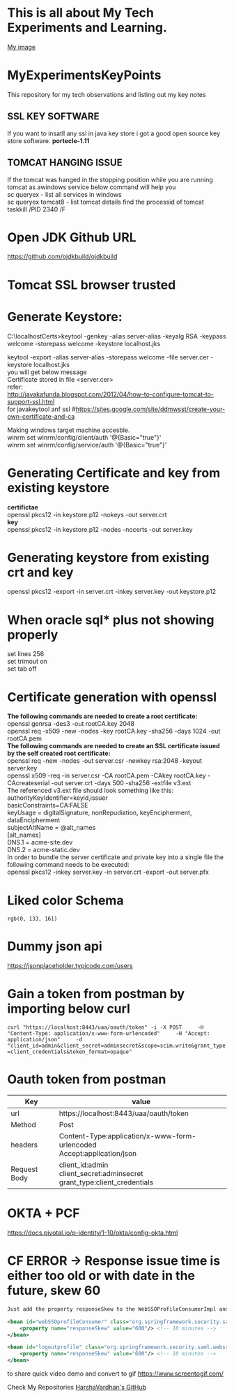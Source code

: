 # This is all about My Tech Experiments and Learning.
[My image](https://avatars0.githubusercontent.com/u/27678719?s=400&u=a35865d957c3202f57357730042eba33fd4cd97d&v=4)
# MyExperimentsKeyPoints

This repository for my tech observations and listing out my key notes
<h2>SSL KEY SOFTWARE</h2>
If you want to insatll any ssl in java key store i got a good open source key store software.
<b>portecle-1.11</b>
<h2>TOMCAT HANGING ISSUE</h2>
If the tomcat was hanged in the stopping position while you are running tomcat as awindows service below command will help you<br>
sc queryex - list all services in windows<br>
sc queryex tomcat8 - list tomcat details find the processid of tomcat<br>
taskkill /PID 2340 /F

# Open JDK Github URL
https://github.com/ojdkbuild/ojdkbuild

# Tomcat SSL browser trusted

# Generate Keystore:
C:\localhostCerts>keytool -genkey -alias server-alias -keyalg RSA -keypass welcome -storepass welcome -keystore localhost.jks<br>

keytool -export -alias server-alias -storepass welcome -file server.cer -keystore localhost.jks <br>
you will get below message<br>
Certificate stored in file <server.cer><br>
refer:<br>
http://javakafunda.blogspot.com/2012/04/how-to-configure-tomcat-to-support-ssl.html<br>
for javakeytool anf ssl
#https://sites.google.com/site/ddmwsst/create-your-own-certificate-and-ca<br>


Making windows target machine accesble.<br>
winrm set winrm/config/client/auth '@{Basic="true"}'<br>
winrm set winrm/config/service/auth '@{Basic="true"}'<br>

# Generating Certificate and key from existing keystore
<b>certifictae</b> <br>
openssl pkcs12 -in keystore.p12  -nokeys -out server.crt <br>
<b>key</b><br>
openssl pkcs12 -in keystore.p12  -nodes -nocerts -out server.key<br>
 
# Generating keystore from existing crt and key
openssl pkcs12 -export -in server.crt -inkey server.key -out keystore.p12

# When oracle sql* plus not showing properly
set lines 256 <br>
set trimout on <br>
set tab off <br>

# Certificate generation with openssl
<b>The following commands are needed to create a root certificate:</b><br>
openssl genrsa -des3 -out rootCA.key 2048<br>
openssl req -x509 -new -nodes -key rootCA.key -sha256 -days 1024  -out rootCA.pem<br>
<b>The following commands are needed to create an SSL certificate issued by the self created root certificate:</b><br>
openssl req -new -nodes -out server.csr -newkey rsa:2048 -keyout server.key<br>
openssl x509 -req -in server.csr -CA rootCA.pem -CAkey rootCA.key -CAcreateserial -out server.crt -days 500 -sha256 -extfile v3.ext<br>
The referenced v3.ext file should look something like this:<br>
authorityKeyIdentifier=keyid,issuer<br>
basicConstraints=CA:FALSE<br>
keyUsage = digitalSignature, nonRepudiation, keyEncipherment, dataEncipherment<br>
subjectAltName = @alt_names<br>
[alt_names]<br>
DNS.1 = acme-site.dev<br>
DNS.2 = acme-static.dev<br>
In order to bundle the server certificate and private key into a single file the following command needs to be executed:<br>
openssl pkcs12 -inkey server.key -in server.crt -export -out server.pfx<br>

# Liked color Schema
`rgb(0, 133, 161)
`
# Dummy json api
https://jsonplaceholder.typicode.com/users



# Gain a token from postman by importing below curl

`
curl "https://localhost:8443/uaa/oauth/token" -i -X POST     -H "Content-Type: application/x-www-form-urlencoded"     -H "Accept: application/json"     -d "client_id=admin&client_secret=adminsecret&scope=scim.write&grant_type=client_credentials&token_format=opaque"
`
# Oauth token from postman

Key          | value
------------ | -------------
url          |https://localhost:8443/uaa/oauth/token 
Method       |Post
headers      |Content-Type:application/x-www-form-urlencoded<br/>Accept:application/json
Request Body |client_id:admin<br/>client_secret:adminsecret<br/>grant_type:client_credentials

# OKTA + PCF
https://docs.pivotal.io/p-identity/1-10/okta/config-okta.html

# CF ERROR -> Response issue time is either too old or with date in the future, skew 60
```xml
Just add the property responseSkew to the WebSSOProfileConsumerImpl and SingleLogoutProfileImpl beans:

<bean id="webSSOprofileConsumer" class="org.springframework.security.saml.websso.WebSSOProfileConsumerImpl">
    <property name="responseSkew" value="600"/> <!-- 10 minutes -->
</bean>

<bean id="logoutprofile" class="org.springframework.security.saml.websso.SingleLogoutProfileImpl">
    <property name="responseSkew" value="600"/> <!-- 10 minutes -->
</bean>
```
to share quick video demo and convert to gif 
https://www.screentogif.com/


Check My Repositories [HarshaVardhan's GitHub](https://github.com/HarshaVardhanAcharyAthaluri) 
